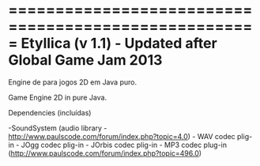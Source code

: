 =====================================================
Etyllica (v 1.1) - Updated after Global Game Jam 2013
=====================================================
Engine de para jogos 2D em Java puro.

Game Engine 2D in pure Java.

Dependencies (incluídas)

-SoundSystem (audio library - http://www.paulscode.com/forum/index.php?topic=4.0)
	- WAV codec plig-in
	- JOgg codec plig-in
	- JOrbis codec plig-in
	- MP3 codec plug-in (http://www.paulscode.com/forum/index.php?topic=496.0)




